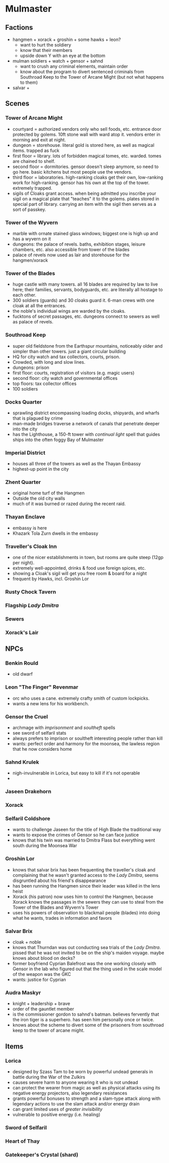 # Mulmaster
## Factions
- hangmen + xorack + groshin + some hawks + leon?
	- want to hurt the soldiery
	- know that their members 
	- upside down Y with an eye at the bottom
- mulman soldiers + watch + gensor + sahnd
	- want to crush any criminal elements, maintain order
	- know about the program to divert sentenced criminals from Southroad Keep to the Tower of Arcane Might (but not what happens to them)
- salvar + 
## Scenes
### Tower of Arcane Might
- courtyard = authorized vendors only who sell foods, etc. entrance door protected by golems. 10ft stone wall with ward atop it. vendors enter in morning and exit at night.
- dungeon = storehouse. literal gold is stored here, as well as magical items. trapped as fuck
- first floor = library. lots of forbidden magical tomes, etc. warded. tomes are chained to shelf.
- second floor = dormitories. gensor doesn't sleep anymore, so need to go here. basic kitchens but most people use the vendors.
- third floor = laboratories. high-ranking cloaks get their own, low-ranking work for high-ranking. gensor has his own at the top of the tower. extremely trapped.
- sigils of Cloaks grant access. when being admitted you inscribe your sigil on a magical plate that "teaches" it to the golems. plates stored in special part of library. carrying an item with the sigil then serves as a sort of passkey.
### Tower of the Wyvern
- marble with ornate stained glass windows; biggest one is high up and has a wyvern on it
- dungeons: the palace of revels. baths, exhibition stages, leisure chambers, etc. also accessible from tower of the blades
- palace of revels now used as lair and storehouse for the hangmen/xorack
### Tower of the Blades
- huge castle with many towers. all 16 blades are required by law to live here; their families, servants, bodyguards, etc. are literally all hostage to each other.
- 300 soldiers (guards) and 30 cloaks guard it. 6-man crews with one cloak at all the entrances.
- the noble's individual wings are warded by the cloaks.
- fucktons of secret passages, etc. dungeons connect to sewers as well as palace of revels.
### Southroad Keep
- super old fieldstone from the Earthspur mountains, noticeably older and simpler than other towers. just a giant circular building
- HQ for city watch and tax collectors, courts, prison.
- Crowded, with long and slow lines.
- dungeons: prison
- first floor: courts, registration of visitors (e.g. magic users)
- second floor: city watch and governmental offices
- top floors: tax collector offices
- 100 soldiers
### Docks Quarter
- sprawling district encompassing loading docks, shipyards, and wharfs that is plagued by crime 
- man-made bridges traverse a network of canals that penetrate deeper into the city
- has the Lighthouse, a 150-ft tower with _continual light_ spell that guides ships into the often foggy Bay of Mulmaster
### Imperial District
- houses all three of the towers as well as the Thayan Embassy
- highest-up point in the city 
### Zhent Quarter
- original home turf of the Hangmen
- Outside the old city walls
- much of it was burned or razed during the recent raid.
### Thayan Enclave
- embassy is here
- Khazark Tola Zurn dwells in the embassy
### Traveller's Cloak Inn
- one of the nicer establishments in town, but rooms are quite steep (12gp per night).
- extremely well-appointed, drinks & food use foreign spices, etc.
- showing a Cloak's sigil will get you free room & board for a night
- frequent by Hawks, incl. Groshin Lor
### Rusty Chock Tavern
### Flagship _Lady Dmitra_
### Sewers
### Xorack's Lair
## NPCs
### Benkin Rould
- old dwarf
### Leon "The Finger" Revenmar
- orc who uses a cane. extremely crafty smith of custom lockpicks.
- wants a new lens for his workbench.
### Gensor the Cruel
- archmage with _imprisonment_ and _soultheft_ spells
- see sword of selfaril stats
- always prefers to imprison or soultheft interesting people rather than kill
- wants: perfect order and harmony for the moonsea, the lawless region that he now considers home
### Sahnd Krulek
- nigh-invulnerable in Lorica, but easy to kill if it's not operable
- 
### Jaseen Drakehorn
### Xorack
### Selfaril Coldshore
- wants to challenge Jaseen for the title of High Blade the traditional way
- wants to expose the crimes of Gensor so he can face justice
- knows that his twin was married to Dmitra Flass but everything went south during the Moonsea War
### Groshin Lor
- knows that salvar brix has been frequenting the traveller's cloak and complaining that he wasn't granted access to the _Lady Dmitra_, seems disgruntled about his friend's disappearance
- has been running the Hangmen since their leader was killed in the lens heist
- Xorack (his patron) now uses him to control the Hangmen, because Xorack knows the passages in the sewers they can use to steal from the Tower of the Blades and Wyvern's Tower
- uses his powers of observation to blackmail people (blades) into doing what he wants, trades in information and favors
### Salvar Brix
- cloak + noble
- knows that Thurndan was out conducting sea trials of the _Lady Dmitra_. pissed that he was not invited to be on the ship's maiden voyage. maybe knows about blood on decks?
- former boyfriend Cyprian Balefrost was the one working closely with Gensor in the lab who figured out that the thing used in the scale model of the weapon was the GKC
- wants: justice for Cyprian
### Audra Maskyr
- knight + leadership + brave
- order of the gauntlet member
- is the commissioner gordon to sahnd's batman. believes fervently that the iron tiger is a superhero. has seen him personally once or twice.
- knows about the scheme to divert some of the prisoners from southroad keep to the tower of arcane might.
## Items
### Lorica
- designed by Szass Tam to be worn by powerful undead generals in battle during the War of the Zulkirs
- causes severe harm to anyone wearing it who is not undead
- can protect the wearer from magic as well as physical attacks using its negative energy projectors, also legendary resistances
- grants powerful bonuses to strength and a slam-type attack along with legendary actions to use the slam attack and/or energy drain
- can grant limited uses of _greater invisibility_
- vulnerable to positive energy (i.e. healing)
### Sword of Selfaril
### Heart of Thay
### Gatekeeper's Crystal (shard)
